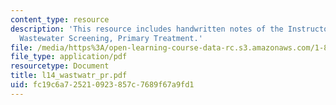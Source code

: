 ```yaml
---
content_type: resource
description: 'This resource includes handwritten notes of the Instructor on the topic:
  Wastewater Screening, Primary Treatment.'
file: /media/https%3A/open-learning-course-data-rc.s3.amazonaws.com/1-85-water-and-wastewater-treatment-engineering-spring-2006/fc19c6a725210923857c7689f67a9fd1_l14_wastwatr_pr.pdf
file_type: application/pdf
resourcetype: Document
title: l14_wastwatr_pr.pdf
uid: fc19c6a7-2521-0923-857c-7689f67a9fd1
---
```

